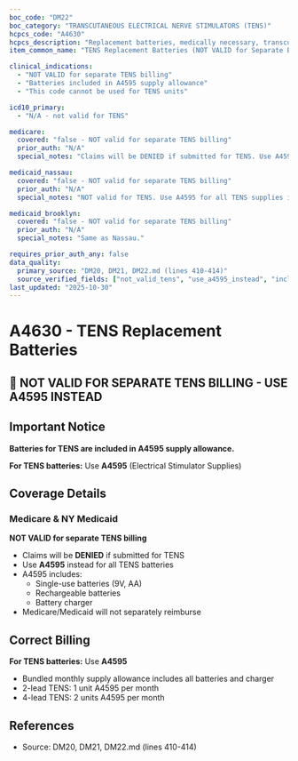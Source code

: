 ```yaml
---
boc_code: "DM22"
boc_category: "TRANSCUTANEOUS ELECTRICAL NERVE STIMULATORS (TENS)"
hcpcs_code: "A4630"
hcpcs_description: "Replacement batteries, medically necessary, transcutaneous electrical stimulator, owned by patient"
item_common_name: "TENS Replacement Batteries (NOT VALID for Separate Billing)"

clinical_indications:
  - "NOT VALID for separate TENS billing"
  - "Batteries included in A4595 supply allowance"
  - "This code cannot be used for TENS units"

icd10_primary:
  - "N/A - not valid for TENS"

medicare:
  covered: "false - NOT valid for separate TENS billing"
  prior_auth: "N/A"
  special_notes: "Claims will be DENIED if submitted for TENS. Use A4595 instead for all TENS batteries. Medicare/Medicaid will not separately reimburse. A4595 includes single-use and rechargeable batteries plus charger."

medicaid_nassau:
  covered: "false - NOT valid for separate TENS billing"
  prior_auth: "N/A"
  special_notes: "NOT valid for TENS. Use A4595 for all TENS supplies including batteries."

medicaid_brooklyn:
  covered: "false - NOT valid for separate TENS billing"
  prior_auth: "N/A"
  special_notes: "Same as Nassau."

requires_prior_auth_any: false
data_quality:
  primary_source: "DM20, DM21, DM22.md (lines 410-414)"
  source_verified_fields: ["not_valid_tens", "use_a4595_instead", "included_in_a4595", "single_use_rechargeable"]
last_updated: "2025-10-30"
---
```


# A4630 - TENS Replacement Batteries

## 🚨 NOT VALID FOR SEPARATE TENS BILLING - USE A4595 INSTEAD

## Important Notice
**Batteries for TENS are included in A4595 supply allowance.**

**For TENS batteries:** Use **A4595** (Electrical Stimulator Supplies)

## Coverage Details

### Medicare & NY Medicaid
**NOT VALID for separate TENS billing**
- Claims will be **DENIED** if submitted for TENS
- Use **A4595** instead for all TENS batteries
- A4595 includes:
  - Single-use batteries (9V, AA)
  - Rechargeable batteries
  - Battery charger
- Medicare/Medicaid will not separately reimburse

## Correct Billing
**For TENS batteries:** Use **A4595**
- Bundled monthly supply allowance includes all batteries and charger
- 2-lead TENS: 1 unit A4595 per month
- 4-lead TENS: 2 units A4595 per month

## References
- Source: DM20, DM21, DM22.md (lines 410-414)
